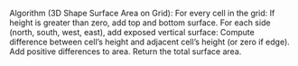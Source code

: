 Algorithm (3D Shape Surface Area on Grid):
For every cell in the grid:
If height is greater than zero, add top and bottom surface.
For each side (north, south, west, east), add exposed vertical surface:
Compute difference between cell’s height and adjacent cell’s height (or zero if edge).
Add positive differences to area.
Return the total surface area.
